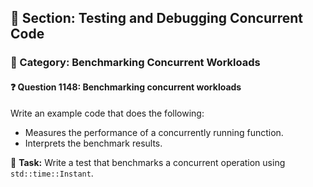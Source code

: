 ## 📘 Section: Testing and Debugging Concurrent Code  
### 🔹 Category: Benchmarking Concurrent Workloads  
#### ❓ Question 1148: Benchmarking concurrent workloads

Write an example code that does the following:

- Measures the performance of a concurrently running function.
- Interprets the benchmark results.

🔧 **Task:** Write a test that benchmarks a concurrent operation using `std::time::Instant`.
